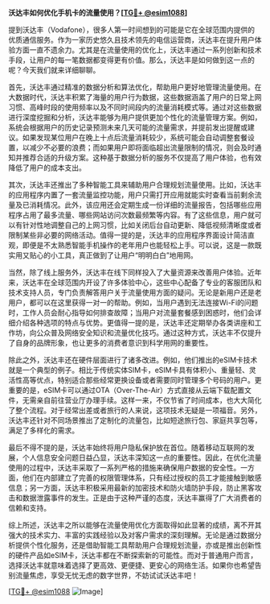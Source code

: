 **沃达丰如何优化手机卡的流量使用？[[TG💪+ @esim1088](https://t.me/s/esim1088)]**

提到沃达丰（Vodafone），很多人第一时间想到的可能是它在全球范围内提供的优质通信服务。作为一家历史悠久且技术领先的电信运营商，沃达丰在提升用户体验方面一直不遗余力。尤其是在流量使用的优化上，沃达丰通过一系列创新和技术手段，让用户的每一笔数据都变得更有价值。那么，沃达丰是如何做到这一点的呢？今天我们就来详细聊聊。

首先，沃达丰通过精准的数据分析和算法优化，帮助用户更好地管理流量使用。在大数据时代，沃达丰积累了海量的用户行为数据，这些数据涵盖了用户的日常上网习惯、高峰时段的使用频率以及不同时间段内的流量消耗模式等。通过对这些数据进行深度挖掘和分析，沃达丰能够为用户提供更加个性化的流量管理方案。例如，系统会根据用户的历史记录预测未来几天可能的流量需求，并提前发出提醒或建议。如果发现某位用户在晚上十点后流量消耗较少，系统可能会自动调整套餐设置，以减少不必要的浪费；而如果用户即将面临超出流量限制的情况，则会及时通知并推荐合适的升级方案。这种基于数据分析的服务不仅提高了用户体验，也有效降低了用户的成本支出。

其次，沃达丰还推出了多种智能工具来辅助用户合理规划流量使用。比如，沃达丰的应用程序内置了一套流量监控功能，用户只需打开应用就能实时查看当前剩余流量及已消耗情况。此外，该应用还会定期生成一份详细的流量报告，包括哪些应用程序占用了最多流量、哪些网站访问次数最频繁等内容。有了这些信息，用户就可以有针对性地调整自己的上网习惯，比如关闭后台自动更新、降低视频清晰度或者限制某些非必要的网络活动。值得一提的是，沃达丰的应用程序界面设计简洁直观，即便是不太熟悉智能手机操作的老年用户也能轻松上手。可以说，这是一款既实用又贴心的小工具，真正做到了让用户“明明白白”地用网。

当然，除了线上服务外，沃达丰在线下同样投入了大量资源来改善用户体验。近年来，沃达丰在全球范围内开设了许多体验中心，这些中心配备了专业的客服团队和技术支持人员，专门负责解答用户关于流量使用方面的疑问。无论是新用户还是老用户，都可以在这里获得一对一的帮助。例如，当用户遇到无法连接Wi-Fi的问题时，工作人员会耐心指导如何排查故障；当用户对流量套餐感到困惑时，他们会详细介绍各种选项的特点与优势。更值得一提的是，沃达丰还定期举办各类讲座和工作坊，向公众普及网络安全知识和流量优化技巧。通过这种方式，沃达丰不仅提升了自身的品牌形象，也让更多的消费者意识到科学用网的重要性。

除此之外，沃达丰还在硬件层面进行了诸多改进。例如，他们推出的eSIM卡技术就是一个典型的例子。相比于传统实体SIM卡，eSIM卡具有体积小、重量轻、灵活性高等优点，特别适合那些经常更换设备或者需要同时管理多个号码的用户。更重要的是，eSIM卡可以通过OTA（Over-The-Air）方式直接从云端下载配置文件，无需亲自前往营业厅办理手续。这样一来，不仅节省了时间成本，也大大简化了整个流程。对于经常出差或者旅行的人来说，这项技术无疑是一项福音。另外，沃达丰还针对不同场景推出了定制化的流量包，比如短途旅行包、家庭共享包等，满足了多样化的需求。

最后不得不提的是，沃达丰始终将用户隐私保护放在首位。随着移动互联网的发展，个人信息安全问题日益凸显，沃达丰深知这一点的重要性。因此，在优化流量使用的过程中，沃达丰采取了一系列严格的措施来确保用户数据的安全性。一方面，他们在内部建立了完善的权限管理体系，只有经过授权的员工才能接触到敏感信息；另一方面，沃达丰积极采用最新的加密技术和防火墙防护手段，防止黑客攻击和数据泄露事件的发生。正是由于这种严谨的态度，沃达丰赢得了广大消费者的信赖和支持。

综上所述，沃达丰之所以能够在流量使用优化方面取得如此显著的成绩，离不开其强大的技术实力、丰富的实践经验以及对客户需求的深刻理解。无论是通过数据分析提供个性化服务，还是借助智能工具帮助用户合理规划流量，亦或是推出创新性的硬件产品如eSIM卡，沃达丰都在不断探索新的可能性。而对于普通用户而言，选择沃达丰就意味着选择了更高效、更便捷、更安心的网络生活。如果你也希望告别流量焦虑，享受无忧无虑的数字世界，不妨试试沃达丰吧！

[[TG💪+ @esim1088](https://t.me/s/esim1088) ![Image](https://i.postimg.cc/4NQfJmqS/Snipaste-2025-05-13-00-14-12.png)]